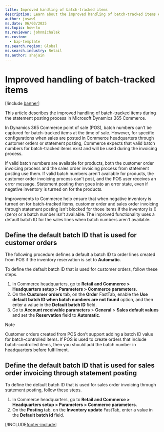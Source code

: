 ```yaml
---
title: Improved handling of batch-tracked items
description: Learn about the improved handling of batch-tracked items during the statement posting process in Microsoft Dynamics 365 Commerce.
author: josaw1
ms.date: 06/03/2025
ms.topic: how-to
ms.reviewer: johnmichalak
ms.custom: 
  - bap-template
ms.search.region: Global
ms.search.industry: Retail
ms.author: shajain
---
```

# Improved handling of batch-tracked items

[!include [banner](includes/banner.md)]

This article describes the improved handling of batch-tracked items during the statement posting process in Microsoft Dynamics 365 Commerce.

In Dynamics 365 Commerce point of sale (POS), batch numbers can't be captured for batch-tracked items at the time of sale. However, for specific configurations when sales are posted in Commerce headquarters through customer orders or statement posting, Commerce expects that valid batch numbers for batch-tracked items exist and will be used during the invoicing process.

If valid batch numbers are available for products, both the customer order invoicing process and the sales order invoicing process from statement posting use them. If valid batch numbers aren't available for products, the customer order invoicing process can't post, and the POS user receives an error message. Statement posting then goes into an error state, even if negative inventory is turned on for the products.

Improvements to Commerce help ensure that when negative inventory is turned on for batch-tracked items, customer order and sales order invoicing through statement posting isn't blocked for those items if the inventory is 0 (zero) or a batch number isn't available. The improved functionality uses a default batch ID for the sales lines when batch numbers aren't available.

## Define the default batch ID that is used for customer orders

The following procedure defines a default a batch ID to order lines created from POS if the inventory reservation is set to **Automatic**.

To define the default batch ID that is used for customer orders, follow these steps.

1. In Commerce headquarters, go to **Retail and Commerce \> Headquarters setup \> Parameters \> Commerce parameters**.
1. On the **Customer orders** tab, on the **Order** FastTab, enable the **Use default batch ID when batch numbers are not found** option, and then enter a value in the **Default batch ID** field.
1. Go to **Account receivable parameters** \> **General** \> **Sales default values** and set the **Reservation** field to **Automatic**.

> [!NOTE]
> Customer orders created from POS don't support adding a batch ID value for batch-controlled items. If POS is used to create orders that include batch-controlled items, then you should add the batch number in headquarters before fulfillment. 
  
## Define the default batch ID that is used for sales order invoicing through statement posting

To define the default batch ID that is used for sales order invoicing through statement posting, follow these steps.

1. In Commerce headquarters, go to **Retail and Commerce \> Headquarters setup \> Parameters \> Commerce parameters**.
1. On the **Posting** tab, on the **Inventory update** FastTab, enter a value in the **Default batch id** field.



[!INCLUDE[footer-include](../includes/footer-banner.md)]
